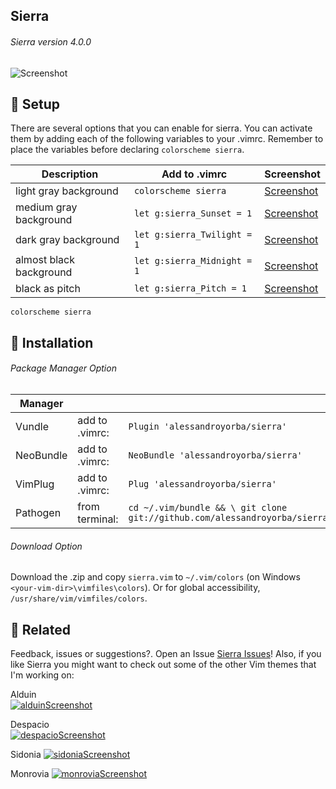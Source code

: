 Sierra
------
###### Sierra version 4.0.0
![Screenshot](https://cloud.githubusercontent.com/assets/11221489/22007463/af961856-dc27-11e6-84da-0b0a3597897c.png)


:rocket: Setup
---------------
There are several options that you can enable for sierra. You can activate them by adding each of the following variables to your .vimrc. Remember to place the variables before declaring `colorscheme sierra`.

| Description                        | Add to .vimrc                            | Screenshot                                                                |
|------------------------------------|------------------------------------------|---------------------------------------------------------------------------|
| light gray background              | `colorscheme sierra`                     | [Screenshot](https://cloud.githubusercontent.com/assets/11221489/21464772/1a31fa2a-c93d-11e6-91c5-94dd23bfb4fe.png)|
| medium gray background             | `let g:sierra_Sunset = 1`                | [Screenshot](https://cloud.githubusercontent.com/assets/11221489/21464774/210b5f9e-c93d-11e6-8c22-7b265c39724d.png)|
| dark  gray background              | `let g:sierra_Twilight = 1`              | [Screenshot](https://cloud.githubusercontent.com/assets/11221489/21464777/352b41e2-c93d-11e6-90be-0f6ca1a0038e.png)|
| almost black background            | `let g:sierra_Midnight = 1`              | [Screenshot](https://cloud.githubusercontent.com/assets/11221489/21464780/3ce0cff6-c93d-11e6-8835-1d312f75efde.png)|
| black as pitch                     | `let g:sierra_Pitch = 1`                 | [Screenshot](https://cloud.githubusercontent.com/assets/11221489/21464782/48c28198-c93d-11e6-953f-3d96bf56ed80.png)|

```VimL
colorscheme sierra
```

:open_file_folder: Installation
---------------

###### Package Manager Option
| Manager          |                 |                                                                           |
|------------------|-----------------|---------------------------------------------------------------------------|
| Vundle           | add to .vimrc:  | `Plugin 'alessandroyorba/sierra'`                                         |
| NeoBundle        | add to .vimrc:  | `NeoBundle 'alessandroyorba/sierra'`                                      |
| VimPlug          | add to .vimrc:  | `Plug 'alessandroyorba/sierra'`                                           |
| Pathogen         | from terminal:  | `cd ~/.vim/bundle && \ git clone git://github.com/alessandroyorba/sierra` |

###### Download Option
Download the .zip and copy `sierra.vim` to `~/.vim/colors` (on Windows `<your-vim-dir>\vimfiles\colors`). Or for global accessibility, `/usr/share/vim/vimfiles/colors`.


:octopus: Related
-------
Feedback, issues or suggestions?. Open an Issue [Sierra Issues](https://github.com/AlessandroYorba/Sierra/issues)! Also, if you like Sierra you might want to check out some of the other Vim themes that I'm working on:

Alduin  
[![alduinScreenshot](https://cloud.githubusercontent.com/assets/11221489/22007521/1e4ecd60-dc28-11e6-8d72-f4bd3b479092.png)](https://github.com/AlessandroYorba/Alduin) 

Despacio    
[![despacioScreenshot](https://cloud.githubusercontent.com/assets/11221489/22007468/bb7ed162-dc27-11e6-9264-300032ffde63.png)](https://github.com/AlessandroYorba/Despacio)

Sidonia
[![sidoniaScreenshot](https://cloud.githubusercontent.com/assets/11221489/22007475/d6c3ddb4-dc27-11e6-9f20-d3d5803faa3f.png)](https://github.com/AlessandroYorba/Sidonia)

Monrovia
[![monroviaScreenshot](https://cloud.githubusercontent.com/assets/11221489/22249873/a67b7220-e1f9-11e6-8e3c-f9084cc9c7fc.png)](https://github.com/AlessandroYorba/Monrovia)
